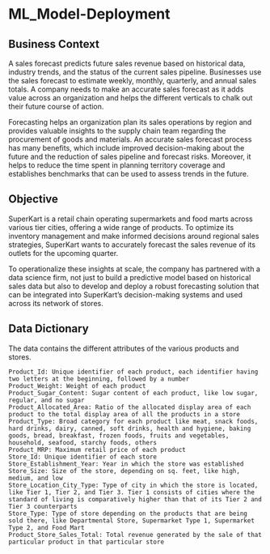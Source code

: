 # ML_Model-Deployment

## Business Context
A sales forecast predicts future sales revenue based on historical data, industry trends, and the status of the current sales pipeline. Businesses use the sales forecast to estimate weekly, monthly, quarterly, and annual sales totals. A company needs to make an accurate sales forecast as it adds value across an organization and helps the different verticals to chalk out their future course of action.

Forecasting helps an organization plan its sales operations by region and provides valuable insights to the supply chain team regarding the procurement of goods and materials. An accurate sales forecast process has many benefits, which include improved decision-making about the future and the reduction of sales pipeline and forecast risks. Moreover, it helps to reduce the time spent in planning territory coverage and establishes benchmarks that can be used to assess trends in the future.

## Objective
SuperKart is a retail chain operating supermarkets and food marts across various tier cities, offering a wide range of products. To optimize its inventory management and make informed decisions around regional sales strategies, SuperKart wants to accurately forecast the sales revenue of its outlets for the upcoming quarter.

To operationalize these insights at scale, the company has partnered with a data science firm, not just to build a predictive model based on historical sales data but also to develop and deploy a robust forecasting solution that can be integrated into SuperKart’s decision-making systems and used across its network of stores.

## Data Dictionary
The data contains the different attributes of the various products and stores.

    Product_Id: Unique identifier of each product, each identifier having two letters at the beginning, followed by a number
    Product_Weight: Weight of each product
    Product_Sugar_Content: Sugar content of each product, like low sugar, regular, and no sugar
    Product_Allocated_Area: Ratio of the allocated display area of each product to the total display area of all the products in a store
    Product_Type: Broad category for each product like meat, snack foods, hard drinks, dairy, canned, soft drinks, health and hygiene, baking goods, bread, breakfast, frozen foods, fruits and vegetables, household, seafood, starchy foods, others
    Product_MRP: Maximum retail price of each product
    Store_Id: Unique identifier of each store
    Store_Establishment_Year: Year in which the store was established
    Store_Size: Size of the store, depending on sq. feet, like high, medium, and low
    Store_Location_City_Type: Type of city in which the store is located, like Tier 1, Tier 2, and Tier 3. Tier 1 consists of cities where the standard of living is comparatively higher than that of its Tier 2 and Tier 3 counterparts
    Store_Type: Type of store depending on the products that are being sold there, like Departmental Store, Supermarket Type 1, Supermarket Type 2, and Food Mart
    Product_Store_Sales_Total: Total revenue generated by the sale of that particular product in that particular store
